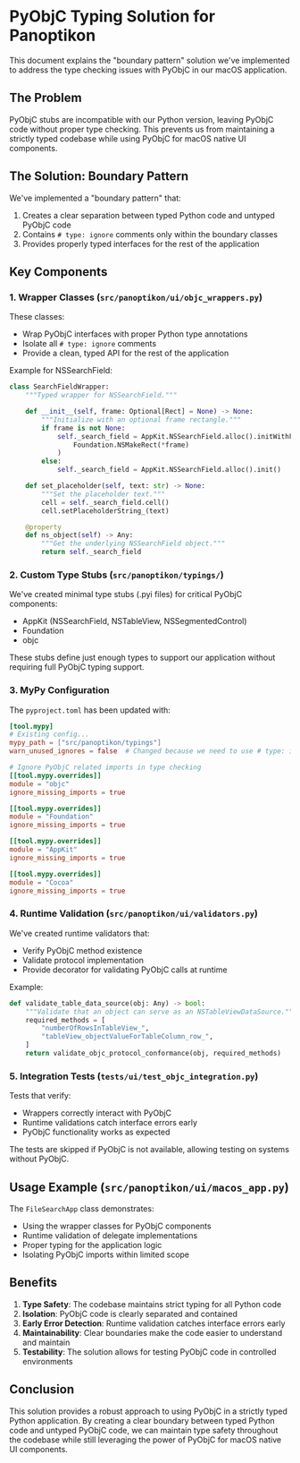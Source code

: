 # PyObjC Typing Solution for Panoptikon

This document explains the "boundary pattern" solution we've implemented to address the type checking issues with PyObjC in our macOS application.

## The Problem

PyObjC stubs are incompatible with our Python version, leaving PyObjC code without proper type checking. This prevents us from maintaining a strictly typed codebase while using PyObjC for macOS native UI components.

## The Solution: Boundary Pattern

We've implemented a "boundary pattern" that:

1. Creates a clear separation between typed Python code and untyped PyObjC code
2. Contains `# type: ignore` comments only within the boundary classes
3. Provides properly typed interfaces for the rest of the application

## Key Components

### 1. Wrapper Classes (`src/panoptikon/ui/objc_wrappers.py`)

These classes:
- Wrap PyObjC interfaces with proper Python type annotations
- Isolate all `# type: ignore` comments
- Provide a clean, typed API for the rest of the application

Example for NSSearchField:

```python
class SearchFieldWrapper:
    """Typed wrapper for NSSearchField."""

    def __init__(self, frame: Optional[Rect] = None) -> None:
        """Initialize with an optional frame rectangle."""
        if frame is not None:
            self._search_field = AppKit.NSSearchField.alloc().initWithFrame_(
                Foundation.NSMakeRect(*frame)
            )
        else:
            self._search_field = AppKit.NSSearchField.alloc().init()

    def set_placeholder(self, text: str) -> None:
        """Set the placeholder text."""
        cell = self._search_field.cell()
        cell.setPlaceholderString_(text)

    @property
    def ns_object(self) -> Any:
        """Get the underlying NSSearchField object."""
        return self._search_field
```

### 2. Custom Type Stubs (`src/panoptikon/typings/`)

We've created minimal type stubs (.pyi files) for critical PyObjC components:
- AppKit (NSSearchField, NSTableView, NSSegmentedControl)
- Foundation
- objc

These stubs define just enough types to support our application without requiring full PyObjC typing support.

### 3. MyPy Configuration

The `pyproject.toml` has been updated with:

```toml
[tool.mypy]
# Existing config...
mypy_path = ["src/panoptikon/typings"]
warn_unused_ignores = false  # Changed because we need to use # type: ignore for PyObjC

# Ignore PyObjC related imports in type checking
[[tool.mypy.overrides]]
module = "objc"
ignore_missing_imports = true

[[tool.mypy.overrides]]
module = "Foundation"
ignore_missing_imports = true

[[tool.mypy.overrides]]
module = "AppKit"
ignore_missing_imports = true

[[tool.mypy.overrides]]
module = "Cocoa"
ignore_missing_imports = true
```

### 4. Runtime Validation (`src/panoptikon/ui/validators.py`)

We've created runtime validators that:
- Verify PyObjC method existence
- Validate protocol implementation
- Provide decorator for validating PyObjC calls at runtime

Example:

```python
def validate_table_data_source(obj: Any) -> bool:
    """Validate that an object can serve as an NSTableViewDataSource."""
    required_methods = [
        "numberOfRowsInTableView_",
        "tableView_objectValueForTableColumn_row_",
    ]
    return validate_objc_protocol_conformance(obj, required_methods)
```

### 5. Integration Tests (`tests/ui/test_objc_integration.py`)

Tests that verify:
- Wrappers correctly interact with PyObjC
- Runtime validations catch interface errors early
- PyObjC functionality works as expected

The tests are skipped if PyObjC is not available, allowing testing on systems without PyObjC.

## Usage Example (`src/panoptikon/ui/macos_app.py`)

The `FileSearchApp` class demonstrates:
- Using the wrapper classes for PyObjC components
- Runtime validation of delegate implementations
- Proper typing for the application logic
- Isolating PyObjC imports within limited scope

## Benefits

1. **Type Safety**: The codebase maintains strict typing for all Python code
2. **Isolation**: PyObjC code is clearly separated and contained
3. **Early Error Detection**: Runtime validation catches interface errors early
4. **Maintainability**: Clear boundaries make the code easier to understand and maintain
5. **Testability**: The solution allows for testing PyObjC code in controlled environments

## Conclusion

This solution provides a robust approach to using PyObjC in a strictly typed Python application. By creating a clear boundary between typed Python code and untyped PyObjC code, we can maintain type safety throughout the codebase while still leveraging the power of PyObjC for macOS native UI components. 